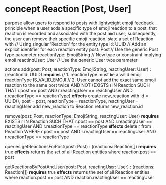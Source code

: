 # concept Reaction \[Post, User]
purpose allow users to respond to posts with lightweight emoji feedback
principle when a user adds a specific type of emoji reaction to a post, that reaction is recorded and associated with the post and user; subsequently, the user can remove their specific emoji reaction.
state
  a set of Reaction with // Using singular 'Reaction' for the entity type
    id: UUID            // Add an explicit identifier for each reaction entity
    post: Post          // Use the generic Post type parameter
    reactionType: EmojiString // New type or constraint implying emoji
    reactingUser: User  // Use the generic User type parameter

actions
  add(post: Post, reactionType: EmojiString, reactingUser: User) : (reactionId: UUID)
    **requires**
      // 1. reactionType must be a valid emoji
      reactionType IS_VALID_EMOJI
      // 2. User cannot add the exact same emoji reaction to the same post twice
      AND NOT (EXISTS r IN Reaction SUCH THAT r.post == post AND r.reactingUser == reactingUser AND r.reactionType == reactionType)
    **effects** create new_reaction with id = UUID(), post = post, reactionType = reactionType, reactingUser = reactingUser
              add new_reaction to Reaction
              returns new_reaction.id

  remove(post: Post, reactionType: EmojiString, reactingUser: User)
    **requires** EXISTS r IN Reaction SUCH THAT r.post == post AND r.reactingUser == reactingUser AND r.reactionType == reactionType
    **effects** delete r from Reaction WHERE r.post == post AND r.reactingUser == reactingUser AND r.reactionType == reactionType

queries
  getReactionsForPost(post: Post) : (reactions: Reaction\[])
    **requires** true
    **effects** returns the set of all Reaction entities where reaction.post == post

  getReactionsByPostAndUser(post: Post, reactingUser: User) : (reactions: Reaction\[])
    **requires** true
    **effects** returns the set of all Reaction entities where reaction.post == post AND reaction.reactingUser == reactingUser